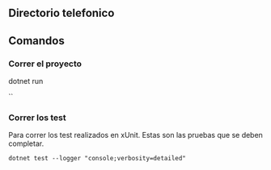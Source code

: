 ## Directorio telefonico

## Comandos

### Correr el proyecto

dotnet run

``

### Correr los test

Para correr los test realizados en xUnit.
Estas son las pruebas que se deben completar.

``
dotnet test --logger "console;verbosity=detailed"
``